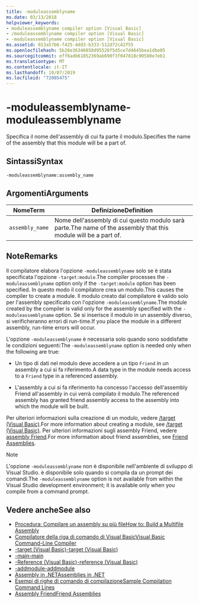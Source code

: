 ```yaml
---
title: -moduleassemblyname
ms.date: 03/13/2018
helpviewer_keywords:
- moduleassemblyname compiler option [Visual Basic]
- /moduleassemblyname compiler option [Visual Basic]
- -moduleassemblyname compiler option [Visual Basic]
ms.assetid: 013a57b6-f425-4dd3-b333-512d72c42f55
ms.openlocfilehash: 5b26e36346858d95526f5d5ce7d4645bea1dbe05
ms.sourcegitcommit: eff6adb61852369ab690f3f047818c90580e7eb1
ms.translationtype: MT
ms.contentlocale: it-IT
ms.lasthandoff: 10/07/2019
ms.locfileid: "72005475"
---
```

# <a name="-moduleassemblyname"></a><span data-ttu-id="7bf4c-102">-moduleassemblyname</span><span class="sxs-lookup"><span data-stu-id="7bf4c-102">-moduleassemblyname</span></span>
<span data-ttu-id="7bf4c-103">Specifica il nome dell'assembly di cui fa parte il modulo.</span><span class="sxs-lookup"><span data-stu-id="7bf4c-103">Specifies the name of the assembly that this module will be a part of.</span></span>  
  
## <a name="syntax"></a><span data-ttu-id="7bf4c-104">Sintassi</span><span class="sxs-lookup"><span data-stu-id="7bf4c-104">Syntax</span></span>  
  
```console  
-moduleassemblyname:assembly_name  
```  
  
## <a name="arguments"></a><span data-ttu-id="7bf4c-105">Argomenti</span><span class="sxs-lookup"><span data-stu-id="7bf4c-105">Arguments</span></span>  
  
|<span data-ttu-id="7bf4c-106">Nome</span><span class="sxs-lookup"><span data-stu-id="7bf4c-106">Term</span></span>|<span data-ttu-id="7bf4c-107">Definizione</span><span class="sxs-lookup"><span data-stu-id="7bf4c-107">Definition</span></span>|  
|---|---|  
|`assembly_name`|<span data-ttu-id="7bf4c-108">Nome dell'assembly di cui questo modulo sarà parte.</span><span class="sxs-lookup"><span data-stu-id="7bf4c-108">The name of the assembly that this module will be a part of.</span></span>|  
  
## <a name="remarks"></a><span data-ttu-id="7bf4c-109">Note</span><span class="sxs-lookup"><span data-stu-id="7bf4c-109">Remarks</span></span>  
 <span data-ttu-id="7bf4c-110">Il compilatore elabora l'opzione `-moduleassemblyname` solo se è stata specificata l'opzione `-target:module`.</span><span class="sxs-lookup"><span data-stu-id="7bf4c-110">The compiler processes the `-moduleassemblyname` option only if the `-target:module` option has been specified.</span></span> <span data-ttu-id="7bf4c-111">In questo modo il compilatore crea un modulo.</span><span class="sxs-lookup"><span data-stu-id="7bf4c-111">This causes the compiler to create a module.</span></span> <span data-ttu-id="7bf4c-112">Il modulo creato dal compilatore è valido solo per l'assembly specificato con l'opzione `-moduleassemblyname`.</span><span class="sxs-lookup"><span data-stu-id="7bf4c-112">The module created by the compiler is valid only for the assembly specified with the `-moduleassemblyname` option.</span></span> <span data-ttu-id="7bf4c-113">Se si inserisce il modulo in un assembly diverso, si verificheranno errori di run-time.</span><span class="sxs-lookup"><span data-stu-id="7bf4c-113">If you place the module in a different assembly, run-time errors will occur.</span></span>  
  
 <span data-ttu-id="7bf4c-114">L'opzione `-moduleassemblyname` è necessaria solo quando sono soddisfatte le condizioni seguenti:</span><span class="sxs-lookup"><span data-stu-id="7bf4c-114">The `-moduleassemblyname` option is needed only when the following are true:</span></span>  
  
- <span data-ttu-id="7bf4c-115">Un tipo di dati nel modulo deve accedere a un tipo `Friend` in un assembly a cui si fa riferimento.</span><span class="sxs-lookup"><span data-stu-id="7bf4c-115">A data type in the module needs access to a `Friend` type in a referenced assembly.</span></span>  
  
- <span data-ttu-id="7bf4c-116">L'assembly a cui si fa riferimento ha concesso l'accesso dell'assembly Friend all'assembly in cui verrà compilato il modulo.</span><span class="sxs-lookup"><span data-stu-id="7bf4c-116">The referenced assembly has granted friend assembly access to the assembly into which the module will be built.</span></span>  
  
 <span data-ttu-id="7bf4c-117">Per ulteriori informazioni sulla creazione di un modulo, vedere [/target (Visual Basic)](../../../visual-basic/reference/command-line-compiler/target.md).</span><span class="sxs-lookup"><span data-stu-id="7bf4c-117">For more information about creating a module, see [/target (Visual Basic)](../../../visual-basic/reference/command-line-compiler/target.md).</span></span> <span data-ttu-id="7bf4c-118">Per ulteriori informazioni sugli assembly Friend, vedere [assembly Friend](../../../standard/assembly/friend.md).</span><span class="sxs-lookup"><span data-stu-id="7bf4c-118">For more information about friend assemblies, see [Friend Assemblies](../../../standard/assembly/friend.md).</span></span>  
  
> [!NOTE]
> <span data-ttu-id="7bf4c-119">L'opzione `-moduleassemblyname` non è disponibile nell'ambiente di sviluppo di Visual Studio. è disponibile solo quando si compila da un prompt dei comandi.</span><span class="sxs-lookup"><span data-stu-id="7bf4c-119">The `-moduleassemblyname` option is not available from within the Visual Studio development environment; it is available only when you compile from a command prompt.</span></span>  
  
## <a name="see-also"></a><span data-ttu-id="7bf4c-120">Vedere anche</span><span class="sxs-lookup"><span data-stu-id="7bf4c-120">See also</span></span>

- [<span data-ttu-id="7bf4c-121">Procedura: Compilare un assembly su più file</span><span class="sxs-lookup"><span data-stu-id="7bf4c-121">How to: Build a Multifile Assembly</span></span>](../../../framework/app-domains/build-multifile-assembly.md)
- [<span data-ttu-id="7bf4c-122">Compilatore della riga di comando di Visual Basic</span><span class="sxs-lookup"><span data-stu-id="7bf4c-122">Visual Basic Command-Line Compiler</span></span>](../../../visual-basic/reference/command-line-compiler/index.md)
- [<span data-ttu-id="7bf4c-123">-target (Visual Basic)</span><span class="sxs-lookup"><span data-stu-id="7bf4c-123">-target (Visual Basic)</span></span>](../../../visual-basic/reference/command-line-compiler/target.md)
- [<span data-ttu-id="7bf4c-124">-main</span><span class="sxs-lookup"><span data-stu-id="7bf4c-124">-main</span></span>](../../../visual-basic/reference/command-line-compiler/main.md)
- [<span data-ttu-id="7bf4c-125">-Reference (Visual Basic)</span><span class="sxs-lookup"><span data-stu-id="7bf4c-125">-reference (Visual Basic)</span></span>](../../../visual-basic/reference/command-line-compiler/reference.md)
- [<span data-ttu-id="7bf4c-126">-addmodule</span><span class="sxs-lookup"><span data-stu-id="7bf4c-126">-addmodule</span></span>](../../../visual-basic/reference/command-line-compiler/addmodule.md)
- [<span data-ttu-id="7bf4c-127">Assembly in .NET</span><span class="sxs-lookup"><span data-stu-id="7bf4c-127">Assemblies in .NET</span></span>](../../../standard/assembly/index.md)
- [<span data-ttu-id="7bf4c-128">Esempi di righe di comando di compilazione</span><span class="sxs-lookup"><span data-stu-id="7bf4c-128">Sample Compilation Command Lines</span></span>](../../../visual-basic/reference/command-line-compiler/sample-compilation-command-lines.md)
- [<span data-ttu-id="7bf4c-129">Assembly Friend</span><span class="sxs-lookup"><span data-stu-id="7bf4c-129">Friend Assemblies</span></span>](../../../standard/assembly/friend.md)
